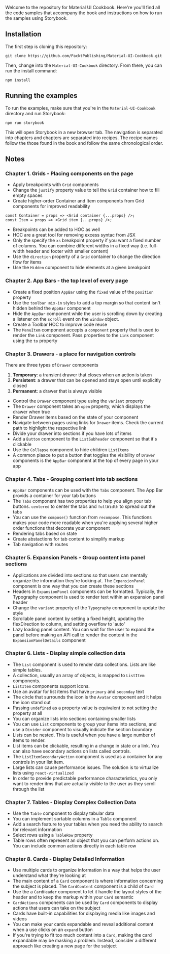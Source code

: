 Welcome to the repository for Material UI Cookbook. Here're you'll find all the
code samples that accompany the book and instructions on
how to run the samples using Storybook.

## Installation

The first step is cloning this repository:

```
git clone https://github.com/PacktPublishing/Material-UI-Cookbook.git
```

Then, change into the `Material-UI-Cookbook` directory. From there, you can run
the install command:

```
npm install
```

## Running the examples

To run the examples, make sure that you're in the `Material-UI-Cookbook` directory
and run Storybook:

```
npm run storybook
```

This will open Storybook in a new browser tab. The navigation is separated into
chapters and chapters are separated into recipes. The recipe names follow the
those found in the book and follow the same chronological order.

## Notes

### Chapter 1. Grids - Placing components on the page
- Apply breakpoints with `Grid` components
- Change the `justify` property value to tell the `Grid` container how to fill empty spaces
- Create higher-order Container and Item components from Grid components for improved readability
```
const Container = props => <Grid container {...props} />;
const Item = props => <Grid item {...props} />;
```
- Breakpoints can be added to HOC as well
- HOC are a great tool for removing excess syntac from JSX
- Only the specify the `xs` breakpoint property if you want a fixed number of columns. You can combine different widths in a fixed way (i.e. full-width header and footer with smaller content)
- Use the `direction` property of a `Grid` container to change the direction flow for items
- Use the `Hidden` component to hide elements at a given breakpoint

### Chapter 2. App Bars - the top level of every page
- Create a fixed position `AppBar` using the `fixed` value of the `position` property
- Use the `toolbar mix-in` styles to add a top margin so that content isn't hidden behind the `AppBar` component
- Hide the `AppBar` component while the user is scrolling down by creating a listener on the `scroll` event on the `window` object. 
- Create a Toolbar HOC to improve code reuse
- The `MenuItem` component accepts a `component` property that is used to render the `Link` component. Pass properties to the `Link` component using the `to` property

### Chapter 3. Drawers - a place for navigation controls
There are three types of `Drawer` components
  1. **Temporary**: a transient drawer that closes when an action is taken
  2. **Persistent**: a drawer that can be opened and stays open until explicitly closed
  3. **Permanent**: a drawer that is always visible
- Control the `Drawer` component type using the `variant` property
- The `Drawer` component takes an `open` property, which displays the drawer when true
- Render Drawer items based on the state of your component
- Navigate between pages using links for `Drawer` items. Check the current path to highlight the respective link
- Divide your drawer into sections if you have lots of items
- Add a `Button` component to the `ListSubheader` component so that it's clickable
- Use the `Collapse` component to hide children `ListItems`
- A common plaace to put a button that toggles the visibility of `Drawer` components is the `AppBar` component at the top of every page in your app

### Chapter 4. Tabs - Grouping content into tab sections
- `AppBar` components can be used with the `Tabs` component. The App Bar provids a container for your tab buttons
- The `Tabs` component has two properties to help you align your tab buttons. `centered` to center the tabs and `fullWidth` to spread out the tabs
- You can use the `compose()` function from `recompose`. This functions makes your code more readable when you're applying several higher order functions that decorate your component
- Rendering tabs based on state
- Create abstactions for tab content to simplify markup
- Tab navigation with routes

### Chapter 5. Expansion Panels - Group content into panel sections
- Applications are divided into sections so that users can mentally organize the information they're looking at. The `ExpansionPanel` component is one way that you can create these sections
- Headers in `ExpansionPanel` components can be formatted. Typically, the Typography component is used to render text within an expansion panel header
- Change the `variant` property of the `Typography` component to update the style
- Scrollable panel content by setting a fixed height, updating the flexDirection to column, and setting overflow to 'auto'
- Lazy loading panel content. You can wait for the user to expand the panel before making an API call to render the content in the `ExpansionPanelDetails` component

### Chapter 6. Lists - Display simple collection data
- The `List` component is used to render data collections. Lists are like simple tables. 
- A collection, usually an array of objects, is mapped to `ListItem` components.
- `ListItem` components support icons. 
- Use an avatar for list items that have `primary` and `seconday` text
- The circle that surrounds the icon is the `Avatar` component and it helps the icon stand out
- Passing `undefined` as a property value is equivalent to not setting the property at all
- You can organize lists into sections containing smaller lists
- You can use `List` components to group your items into sections, and use a `Divider` component to visually indicate the section boundary
- Lists can be nested. This is useful when you have a large number of items to render.
- List items can be clickable, resulting in a change in state or a link. You can also have secondary actions on lists called controls.
- The `ListItemSecondaryAction` component is used as a container for any controls in your list item.
- Large lists can cause performance issues. The solution is to virtualize lists using `react-virtualized`
- In order to provide predictable performance characteristics, you only want to render itms that are actually visible to the user as they scroll through the list

### Chapter 7. Tables - Display Complex Collection Data
- Use the `Table` component to display tabular data
- You can implement sortable columns in a `Table` component
- Add a search feature to your tables when you need the ability to search for relevant information
- Select rows using a `TableRow` property
- Table rows often represent an object that you can perform actions on. You can include common actions directly in each table row

### Chapter 8. Cards - Display Detailed Information
- Use multiple cards to organize information in a way that helps the user understand what they're looking at
- The main content of a `Card` component is where information concerning the subject is placed. The `CardContent` component is a child of `Card`
- Use the a `CardHeader` component to let it handle the layout styles of the header and to keep the markup within your `Card` semantic
- `CardActions` components can be used by `Card` components to display actions that users can take on the subject
- Cards have built-in capabilities for displaying media like images and videos
- You can make your cards expandable and reveal additional content when a use clicks on an `expand` button
- If you're trying to fit too much content into a `Card`, making the card expandable may be masking a problem. Instead, consider a different approach like creating a new page for the subject
